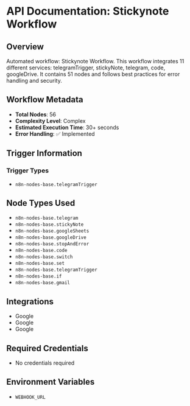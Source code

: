 # API Documentation: Stickynote Workflow

## Overview
Automated workflow: Stickynote Workflow. This workflow integrates 11 different services: telegramTrigger, stickyNote, telegram, code, googleDrive. It contains 51 nodes and follows best practices for error handling and security.

## Workflow Metadata
- **Total Nodes**: 56
- **Complexity Level**: Complex
- **Estimated Execution Time**: 30+ seconds
- **Error Handling**: ✅ Implemented

## Trigger Information
### Trigger Types
- `n8n-nodes-base.telegramTrigger`

## Node Types Used
- `n8n-nodes-base.telegram`
- `n8n-nodes-base.stickyNote`
- `n8n-nodes-base.googleSheets`
- `n8n-nodes-base.googleDrive`
- `n8n-nodes-base.stopAndError`
- `n8n-nodes-base.code`
- `n8n-nodes-base.switch`
- `n8n-nodes-base.set`
- `n8n-nodes-base.telegramTrigger`
- `n8n-nodes-base.if`
- `n8n-nodes-base.gmail`

## Integrations
- Google
- Google
- Google

## Required Credentials
- No credentials required

## Environment Variables
- `WEBHOOK_URL`
